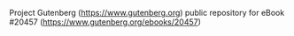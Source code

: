Project Gutenberg (https://www.gutenberg.org) public repository for eBook #20457 (https://www.gutenberg.org/ebooks/20457)
